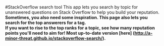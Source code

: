 #StackOverflow search tool
This app lets you search by topic for unanswered questions on Stack Overflow to help you build your reputation. <b>
Sometimes, you also need some inspiration. This page also lets you search for the top answerers for a tag. <br>
If you want to rise to the top ranks for a topic, see how many reputation points you'll need to aim for!
Most up-to-date version [here] (http://a-minor-threat.github.io/stackoverflow-search/).
